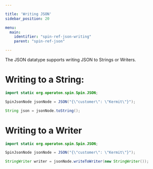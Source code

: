```yaml
---

title: 'Writing JSON'
sidebar_position: 20

menu:
  main:
    identifier: "spin-ref-json-writing"
    parent: "spin-ref-json"

---
```


The JSON datatype supports writing JSON to Strings or Writers.


# Writing to a String:

```java
import static org.operaton.spin.Spin.JSON;

SpinJsonNode jsonNode = JSON("{\"customer\": \"Kermit\"}");

String json = jsonNode.toString();
```


# Writing to a Writer

```java
import static org.operaton.spin.Spin.JSON;

SpinJsonNode jsonNode = JSON("{\"customer\": \"Kermit\"}");

StringWriter writer = jsonNode.writeToWriter(new StringWriter());
```
